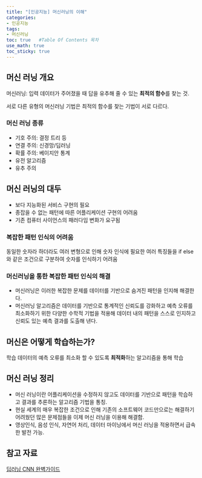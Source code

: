```yaml
---
title: "[인공지능] 머신러닝의 이해"
categories: 
- 인공지능
tags:
- 머신러닝
toc: true   #Table Of Contents 목차 
use_math: true
toc_sticky: true
---
```


## 머신 러닝 개요

머신러닝: 입력 데이터가 주어졌을 때 답을 유추해 줄 수 있는 **최적의 함수**를 찾는 것.

서로 다른 유형의 머신러닝 기법은 최적의 함수를 찾는 기법이 서로 다르다.

### 머신 러닝 종류

- 기호 주의: 결정 트리 등
- 연결 주의: 신경망/딥러닝
- 확률 주의: 베이지안 통계
- 유전 알고리즘
- 유추 주의

## 머신 러닝의 대두

- 보다 지능화된 서비스 구현의 필요
- 종잡을 수 없는 패턴에 따른 어플리케이션 구현의 어려움
- 기존 컴퓨터 사이언스의 패러다임 변화가 요구됨

 ### 복잡한 패턴 인식의 어려움

동일한 숫자라 하더라도 여러 변형으로 인해 숫자 인식에 필요한 여러 특징들을 if else와 같은 조건으로 구분하여 숫자를 인식하기 어려움

### 머신러닝을 통한 복잡한 패턴 인식의 해결

- 머신러닝은 이러한 복잡한 문제를 데이터를 기반으로 숨겨진 패턴을 인지해 해결한다.
- 머신러닝 알고리즘은 데이터를 기반으로 통계적인 신뢰도를 강화하고 예측 오류를 최소화하기 위한 다양한 수학적 기법을 적용해 데이터 내의 패턴을 스스로 인지하고 신뢰도 있는 예측 결과를 도출해 낸다.

## 머신은 어떻게 학습하는가?

학습 데이터의 예측 오류를 최소화 할 수 있도록 **최적화**하는 알고리즘을 통해 학습

## 머신 러닝 정리

- 머신 러닝이란 어플리케이션을 수정하지 않고도 데이터를 기반으로 패턴을 학습하고 결과를 추론하는 알고리즘 기법을 통칭.
- 현실 세계의 매우 복잡한 조건으로 인해 기존의 소프트웨어 코드만으로는 해결하기 어려웠던 많은 문제점들을 이제 머신 러닝을 이용해 해결함.
- 영상인식, 음성 인식, 자연어 처리, 데이터 마이닝에서 머신 러닝을 적용하면서 급속한 발전 가능.

## 참고 자료

[딥러닝 CNN 완벽가이드](https://www.inflearn.com/course/%EB%94%A5%EB%9F%AC%EB%8B%9D-cnn-%EC%99%84%EB%B2%BD-%EA%B8%B0%EC%B4%88)

